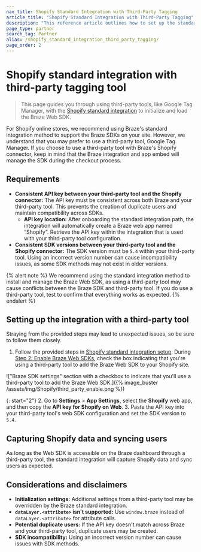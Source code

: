 ```yaml
---
nav_title: Shopify Standard Integration with Third-Party Tagging
article_title: "Shopify Standard Integration with Third-Party Tagging"
description: "This reference article outlines how to set up the standard Shopify integration withn a third-party tagging tool."
page_type: partner
search_tag: Partner
alias: /shopify_standard_integration_third_party_tagging/
page_order: 2
---
```


# Shopify standard integration with third-party tagging tool

> This page guides you through using third-party tools, like Google Tag Manager, with the [Shopify standard integration]({{site.baseurl}}/shopify_standard_integration/) to initialize and load the Braze Web SDK.

For Shopify online stores, we recommend using Braze's standard integration method to support the Braze SDKs on your site. However, we understand that you may prefer to use a third-party tool, Google Tag Manager. If you choose to use a third-party tool with Braze's Shopify connector, keep in mind that the Braze integration and app embed will manage the SDK during the checkout process.

## Requirements

- **Consistent API key between your third-party tool and the Shopify connector:** The API key must be consistent across both Braze and your third-party tool. This prevents the creation of duplicate users and maintain compatibility across SDKs. 
  - **API key location:** After onboarding the standard integration path, the integration will automatically create a Braze web app named “Shopify”. Retrieve the API key within the integration that is used with your third-party tool configuration.  
- **Consistent SDK versions between your third-party tool and the Shopify connector:** The SDK version must be `5.4` within your third-party tool. Using an incorrect version number can cause incompatibility issues, as some SDK methods may not exist in older versions.

{% alert note %}
We recommend using the standard integration method to install and manage the Braze Web SDK, as using a third-party tool may cause conflicts between the Braze SDK and third-party tool. If you do use a third-party tool, test to confirm that everything works as expected. 
{% endalert %}

## Setting up the integration with a third-party tool

Straying from the provided steps may lead to unexpected issues, so be sure to follow them closely.

1. Follow the provided steps in [Shopify standard integration setup]({{site.baseurl}}/shopify_standard_integration/). During [Step 2: Enable Braze Web SDKs]({{site.baseurl}}/partners/ecommerce/shopify/shopify_standard_integration/#step-2-enable-braze-web-sdks), check the box indicating that you're using a third-party tool to add the Braze Web SDK to your Shopify site.

!["Braze SDK settings" section with a checkbox to indicate that you'll use a third-party tool to add the Braze Web SDK.]({% image_buster /assets/img/Shopify/third_party_enable.png %})

{: start="2"}
2. Go to **Settings** > **App Settings**, select the **Shopify** web app, and then copy the **API key for Shopify on Web**.
3. Paste the API key into your third-party tool's web SDK configuration and set the SDK version to `5.4`.

## Capturing Shopify data and syncing users

As long as the Web SDK is accessible on the Braze dashboard through a third-party tool, the standard integration will capture Shopify data and sync users as expected.

## Considerations and disclaimers

- **Initialization settings:** Additional settings from a third-party tool may be overridden by the Braze standard integration.
- **`dataLayer.<attribute>` isn't supported:** Use `window.braze` instead of `dataLayer.<attribute>` for attribute calls.
- **Potential duplicate users:** If the API key doesn't match across Braze and your third-party tool, duplicate users may be created.
- **SDK incompatibility:** Using an incorrect version number can cause issues with SDK methods.